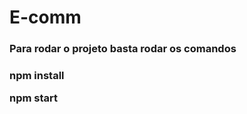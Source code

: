 # E-comm

<H3>Para rodar o projeto basta rodar os comandos<H3>
<p>npm install</p>
<p>npm start</p>

